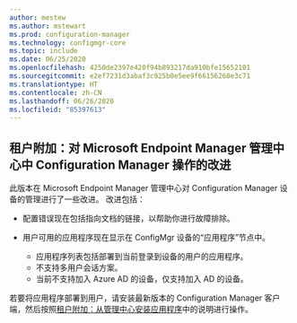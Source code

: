 ```yaml
---
author: mestew
ms.author: mstewart
ms.prod: configuration-manager
ms.technology: configmgr-core
ms.topic: include
ms.date: 06/25/2020
ms.openlocfilehash: 4250de2397e420f94b893217da910bfe15652101
ms.sourcegitcommit: e2ef7231d3abaf3c925b0e5ee9f66156260e3c71
ms.translationtype: HT
ms.contentlocale: zh-CN
ms.lasthandoff: 06/26/2020
ms.locfileid: "85397613"
---
```

## <a name="tenant-attach-improvements-to-configuration-manager-actions-in-microsoft-endpoint-manager-admin-center"></a><a name="bkmk_apps"></a> 租户附加：对 Microsoft Endpoint Manager 管理中心中 Configuration Manager 操作的改进
<!--7518897-->

此版本在 Microsoft Endpoint Manager 管理中心对 Configuration Manager 设备的管理进行了一些改进。 改进包括：

- 配置错误现在包括指向文档的链接，以帮助你进行故障排除。

- 用户可用的应用程序现在显示在 ConfigMgr 设备的“应用程序”节点中。
   - 应用程序列表包括部署到当前登录到设备的用户的应用程序。
   - 不支持多用户会话方案。
   - 当前不支持加入 Azure AD 的设备，仅支持加入 AD 的设备。

若要将应用程序部署到用户，请安装最新版本的 Configuration Manager 客户端，然后按照[租户附加：从管理中心安装应用程序](../../technical-preview-2005.md#bkmk_apps)中的说明进行操作。
